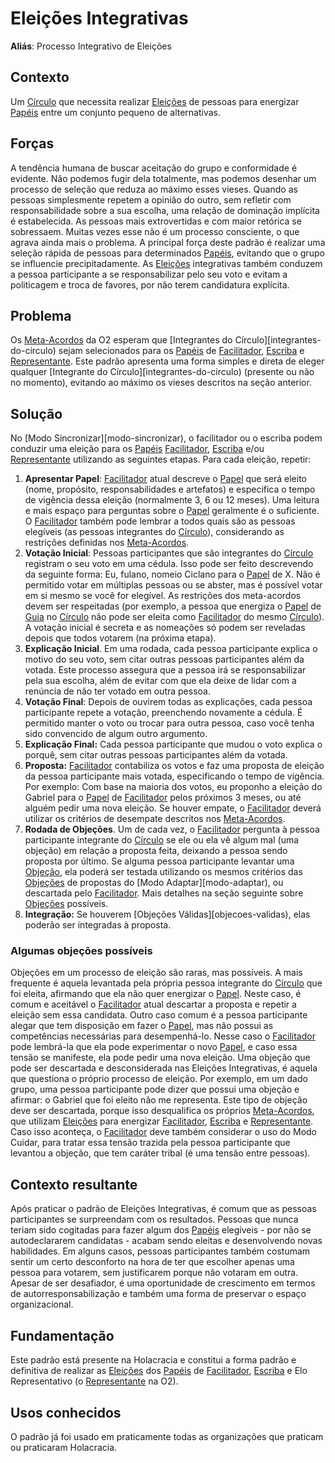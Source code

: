 # Eleições Integrativas
**Aliás**: Processo Integrativo de Eleições

## Contexto
Um [Círculo][circulos] que necessita realizar [Eleições][eleicoes] de pessoas para energizar [Papéis][papeis] entre um conjunto pequeno de alternativas.

## Forças
A tendência humana de buscar aceitação do grupo e conformidade é evidente. Não podemos fugir dela totalmente, mas podemos desenhar um processo de seleção que reduza ao máximo esses vieses. Quando as pessoas simplesmente repetem a opinião do outro, sem refletir com responsabilidade sobre a sua escolha, uma relação de dominação implícita é estabelecida. As pessoas mais extrovertidas e com maior retórica se sobressaem. Muitas vezes esse não é um processo consciente, o que agrava ainda mais o problema.
A principal força deste padrão é realizar uma seleção rápida de pessoas para determinados [Papéis][papeis], evitando que o grupo se influencie precipitadamente. As [Eleições][eleicoes] integrativas também conduzem a pessoa participante a se responsabilizar pelo seu voto e evitam a politicagem e troca de favores, por não terem candidatura explícita.

## Problema
Os [Meta-Acordos](../../meta-acordos.md) da O2 esperam que [Integrantes do Círculo][integrantes-do-circulo) sejam selecionados para os [Papéis][papeis] de [Facilitador][facilitador], [Escriba][escriba] e [Representante][representante]. Este padrão apresenta uma forma simples e direta de eleger qualquer [Integrante do Círculo][integrantes-do-circulo) \(presente ou não no momento\), evitando ao máximo os vieses descritos na seção anterior.

## Solução
No [Modo Sincronizar][modo-sincronizar), o facilitador ou o escriba podem conduzir uma eleição para os [Papéis][papeis] [Facilitador][facilitador], [Escriba][escriba] e/ou [Representante][representante] utilizando as seguintes etapas. Para cada eleição, repetir:
1. **Apresentar Papel**: [Facilitador][facilitador] atual descreve o [Papel][papeis] que será eleito \(nome, propósito, responsabilidades e artefatos\) e especifica o tempo de vigência dessa eleição \(normalmente 3, 6 ou 12 meses\). Uma leitura e mais espaço para perguntas sobre o [Papel][papeis] geralmente é o suficiente. O [Facilitador][facilitador] também pode lembrar a todos quais são as pessoas elegíveis \(as pessoas integrantes do [Círculo][circulos]\), considerando as restrições definidas nos [Meta-Acordos](../../meta-acordos.md).
2. **Votação Inicial**: Pessoas participantes que são integrantes do [Círculo][circulos] registram o seu voto em uma cédula. Isso pode ser feito descrevendo da seguinte forma: Eu, fulano, nomeio Ciclano para o [Papel][papeis] de X. Não é permitido votar em múltiplas pessoas ou se abster, mas é possível votar em si mesmo se você for elegível. As restrições dos meta-acordos devem ser respeitadas \(por exemplo, a pessoa que energiza o [Papel][papeis] de [Guia][guia] no [Círculo][circulos] não pode ser eleita como [Facilitador][facilitador] do mesmo [Círculo][circulos]\). A votação inicial é secreta e as nomeações só podem ser reveladas depois que todos votarem \(na próxima etapa\).
3. **Explicação Inicial**. Em uma rodada, cada pessoa participante explica o motivo do seu voto, sem citar outras pessoas participantes além da votada. Este processo assegura que a pessoa irá se responsabilizar pela sua escolha, além de evitar com que ela deixe de lidar com a renúncia de não ter votado em outra pessoa.
4. **Votação Final**: Depois de ouvirem todas as explicações, cada pessoa participante repete a votação, preenchendo novamente a cédula. É permitido manter o voto ou trocar para outra pessoa, caso você tenha sido convencido de algum outro argumento.
5. **Explicação Final:** Cada pessoa participante que mudou o voto explica o porquê, sem citar outras pessoas participantes além da votada.
6. **Proposta:** [Facilitador][facilitador] contabiliza os votos e faz uma proposta de eleição da pessoa participante mais votada, especificando o tempo de vigência. Por exemplo: Com base na maioria dos votos, eu proponho a eleição do Gabriel para o [Papel][papeis] de [Facilitador][facilitador] pelos próximos 3 meses, ou até alguém pedir uma nova eleição. Se houver empate, o [Facilitador][facilitador] deverá utilizar os critérios de desempate descritos nos [Meta-Acordos](../../meta-acordos.md).
7. **Rodada de Objeções**. Um de cada vez, o [Facilitador][facilitador] pergunta à pessoa participante integrante do [Círculo][circulos] se ele ou ela vê algum mal \(uma objeção\) em relação a proposta feita, deixando a pessoa sendo proposta por último. Se alguma pessoa participante levantar uma [Objeção][objecoes], ela poderá ser testada utilizando os mesmos critérios das [Objeções][objecoes] de propostas do [Modo Adaptar][modo-adaptar), ou descartada pelo [Facilitador][facilitador]. Mais detalhes na seção seguinte sobre [Objeções][objecoes] possíveis.
8. **Integração:** Se houverem [Objeções Válidas][objecoes-validas), elas poderão ser integradas à proposta.

### Algumas objeções possíveis
Objeções em um processo de eleição são raras, mas possíveis. A mais frequente é aquela levantada pela própria pessoa integrante do [Círculo][circulos] que foi eleita, afirmando que ela não quer energizar o [Papel][papeis]. Neste caso, é comum e aceitável o [Facilitador][facilitador] atual descartar a proposta e repetir a eleição sem essa candidata.
Outro caso comum é a pessoa participante alegar que tem disposição em fazer o [Papel][papeis], mas não possui as competências necessárias para desempenhá-lo. Nesse caso o [Facilitador][facilitador] pode lembrá-la que ela pode experimentar o novo [Papel][papeis], e caso essa tensão se manifeste, ela pode pedir uma nova eleição.
Uma objeção que pode ser descartada e desconsiderada nas Eleições Integrativas, é aquela que questiona o próprio processo de eleição. Por exemplo, em um dado grupo, uma pessoa participante pode dizer que possui uma objeção e afirmar: o Gabriel que foi eleito não me representa. Este tipo de objeção deve ser descartada, porque isso desqualifica os próprios [Meta-Acordos](../../meta-acordos.md), que utilizam [Eleições][eleicoes] para energizar [Facilitador][facilitador], [Escriba][escriba] e [Representante][representante]. Caso isso aconteça, o [Facilitador][facilitador] deve também considerar o uso do Modo Cuidar, para tratar essa tensão trazida pela pessoa participante que levantou a objeção, que tem caráter tribal \(é uma tensão entre pessoas\).

## Contexto resultante
Após praticar o padrão de Eleições Integrativas, é comum que as pessoas participantes se surpreendam com os resultados. Pessoas que nunca teriam sido cogitadas para fazer algum dos [Papéis][papeis] elegíveis - por não se autodeclararem candidatas - acabam sendo eleitas e desenvolvendo novas habilidades.
Em alguns casos, pessoas participantes também costumam sentir um certo desconforto na hora de ter que escolher apenas uma pessoa para votarem, sem justificarem porque não votaram em outra. Apesar de ser desafiador, é uma oportunidade de crescimento em termos de autorresponsabilização e também uma forma de preservar o espaço organizacional.

## Fundamentação
Este padrão está presente na Holacracia e constitui a forma padrão e definitiva de realizar as [Eleições][eleicoes] dos [Papéis][papeis] de [Facilitador][facilitador], [Escriba][escriba] e Elo Representativo \(o [Representante][representante] na O2\).

## Usos conhecidos
O padrão já foi usado em praticamente todas as organizações que praticam ou praticaram Holacracia.

<!-- Links -->
[meta-acordos]: ../../meta-acordos.md#meta-acordos-da-organizacao-organica
[organizacao ]: ../../meta-acordos.md#1-organizacao
[proposito]: ../../meta-acordos.md#1.1-proposito
[parceiras]: ../../meta-acordos.md#1.2-parceiras
[tensoes]: ../../meta-acordos.md#1.3-tensoes-criativas
[estrutura-organizacional]: ../../meta-acordos.md#2-estrutura-organizacional
[papeis]: ../../meta-acordos.md#2.1-papeis
[energizacao]: ../../meta-acordos.md#2.1.1-energizacao
[autoridade-do-papel]: ../../meta-acordos.md#2.1.2-autoridade-do-papel
[deixando-papeis]: ../../meta-acordos.md#2.1.3-deixando-papeis
[circulos]: ../../meta-acordos.md#2.2-circulos
[circulos-nao-alteram-sua-definicao]: ../../meta-acordos.md#2.2.1-circulos-nao-alteram-sua-definicao
[circulos-nao-estruturam-seus-circulos-internos]: ../../meta-acordos.md#2.2.2-circulos-nao-estruturam-seus-circulos-internos
[artefatos-do-circulo]: ../../meta-acordos.md#2.3-artefatos-do-circulo
[circulos-podem-delegar-artefatos]: ../../meta-acordos.md#2.3.1-circulos-podem-delegar-artefatos
[integrantes-do-circulo]: ../../meta-acordos.md#2.4-integrantes-do-circulo
[restricoes]: ../../meta-acordos.md#2.5-restricoes
[restricoes-nao-estabelecem-responsabilidades]: ../../meta-acordos.md#2.5.1-restricoes-nao-estabelecem-responsabilidades
[prioridades-do-circulo]: ../../meta-acordos.md#2.6-prioridades-do-circulo
[reunioes-e-interacoes]: ../../meta-acordos.md#3-reunioes-e-interacoes
[revisar]: ../../meta-acordos.md#3.1-revisar
[sincronizar]: ../../meta-acordos.md#3.2-sincronizar
[adaptar]: ../../meta-acordos.md#3.3-adaptar
[operacoes-de-adaptar]: ../../meta-acordos.md#3.3.1-operacoes-de-adaptar
[decisao-integrativa]: ../../meta-acordos.md#3.3.2-decisao-integrativa
[proposta]: ../../meta-acordos.md#3.3.2.1-proposta
[apresentacao-de-exemplos]: ../../meta-acordos.md#3.3.2.2-apresentacao-de-exemplos
[facilitador-pode-descartar-a-proposta]: ../../meta-acordos.md#3.3.2.3-facilitador-pode-descartar-a-proposta
[objecoes]: ../../meta-acordos.md#3.3.2.4-objecoes
[objecoes-validas]: ../../meta-acordos.md#3.3.2.5-objecoes-validas
[facilitador-pode-descartar-a-objecao]: ../../meta-acordos.md#3.3.2.6-facilitador-pode-descartar-a-objecao
[integracao]: ../../meta-acordos.md#3.3.2.7-integracao
[quebra-dos-meta-acordos]: ../../meta-acordos.md#3.3.2.8-quebra-dos-meta-acordos
[cuidar]: ../../meta-acordos.md#3.4-cuidar
[reuniao-de-circulo]: ../../meta-acordos.md#3.5-reuniao-de-circulo
[somente-integrantes-podem-tratar-tensoes]: ../../meta-acordos.md#3.5.1-somente-integrantes-podem-tratar-tensoes
[formato-da-reuniao]: ../../meta-acordos.md#3.5.2-formato-da-reuniao
[integrantes-ausentes]: ../../meta-acordos.md#3.5.3-integrantes-ausentes
[priorize-a-reuniao]: ../../meta-acordos.md#3.5.4-priorize-a-reuniao
[restricoes-de-facilitacao]: ../../meta-acordos.md#3.6-restricoes-de-facilitacao
[uma-tensao-de-cada-vez]: ../../meta-acordos.md#3.6.1-uma-tensao-de-cada-vez
[lista-de-tensoes]: ../../meta-acordos.md#3.6.2-lista-de-tensoes
[interacoes-assincronas]: ../../meta-acordos.md#3.7-interacoes-assincronas
[novas-interacoes]: ../../meta-acordos.md#3.8-novas-interacoes
[papeis-essenciais]: ../../meta-acordos.md#4-papeis-essenciais
[guia]: ../../meta-acordos.md#4.1-guia
[energizacao-do-guia]: ../../meta-acordos.md#4.1.1-energizacao-do-guia
[representante]: ../../meta-acordos.md#4.2-representante
[facilitador]: ../../meta-acordos.md#4.3-facilitador
[escriba]: ../../meta-acordos.md#4.4-escriba
[papeis-essenciais-eleitos]: ../../meta-acordos.md#4.5-papeis-essenciais-eleitos
[parceiras-elegiveis]: ../../meta-acordos.md#4.5.1-parceiras-elegiveis
[eleicoes]: ../../meta-acordos.md#4.5.2-eleicoes
[alteracoes-nos-papeis-essenciais]: ../../meta-acordos.md#4.5.3-alteracoes-nos-papeis-essenciais
[alteracoes-nos-papeis-essenciais-nao-propagam]: ../../meta-acordos.md#4.5.3.1-alteracoes-nos-papeis-essenciais-nao-propagam
[energizacao-de-papeis-definidos]: ../../meta-acordos.md#5-energizacao-de-papeis-definidos
[foco]: ../../meta-acordos.md#5.1-foco
[autorresponsabilizacao]: ../../meta-acordos.md#5.2-autorresponsabilizacao
[transparencia]: ../../meta-acordos.md#5.3-transparencia
[ato-heroico]: ../../meta-acordos.md#5.4-ato-heroico
